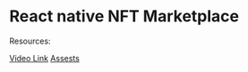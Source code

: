 # React native NFT Marketplace

Resources:

[Video Link](https://www.youtube.com/watch?v=_ivIUCSOZ78&t=1102s)
[Assests](https://gist.github.com/adrianhajdin/fc98f5f3651ea4a14cbbf2413cf56aa7)
